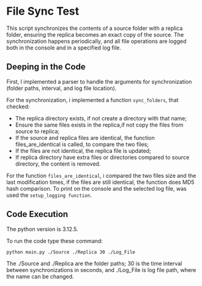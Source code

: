# File Sync Test
This script synchronizes the contents of a source folder with a replica folder, ensuring the replica becomes an exact copy of the source. 
The synchronization happens periodically, and all file operations are logged both in the console and in a specified log file.

## Deeping in the Code 
First, I implemented a parser to handle the arguments for synchronization (folder paths, interval, and log file location).

For the synchronization, i implemented a function ```sync_folders```, that checked:
- The replica directory exists, if not create a directory with that name;
- Ensure the same files exists in the replica,if not copy the files from source to replica;
- If the source and replica files are identical, the function files_are_identical is called, to compare the two files;
- If the files are not identical, the replica file is updated;
- If replica directory have extra files or directories compared to source directory, the content is removed.

For the function ```files_are_identical```, i compared the two files size and the last modification times, if the files are still identical, the function does MD5 hash comparison.
To print on the console and the selected log file, was used the ```setup_logging function```.

## Code Execution

The python version is 3.12.5.

To run the code type these command:

```bash
python main.py ./Source ./Replica 30 ./Log_File
```
The ./Source and ./Replica are the folder paths; 30 is the time interval between synchronizations in seconds, and ./Log_File is log file path, where the name can be changed.
